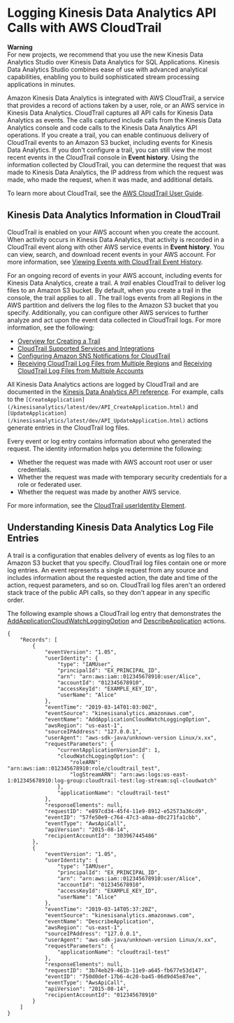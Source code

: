 # Logging Kinesis Data Analytics API Calls with AWS CloudTrail<a name="logging-using-cloudtrail"></a>

**Warning**  
For new projects, we recommend that you use the new Kinesis Data Analytics Studio over Kinesis Data Analytics for SQL Applications\. Kinesis Data Analytics Studio combines ease of use with advanced analytical capabilities, enabling you to build sophisticated stream processing applications in minutes\.

Amazon Kinesis Data Analytics is integrated with AWS CloudTrail, a service that provides a record of actions taken by a user, role, or an AWS service in Kinesis Data Analytics\. CloudTrail captures all API calls for Kinesis Data Analytics as events\. The calls captured include calls from the Kinesis Data Analytics console and code calls to the Kinesis Data Analytics API operations\. If you create a trail, you can enable continuous delivery of CloudTrail events to an Amazon S3 bucket, including events for Kinesis Data Analytics\. If you don't configure a trail, you can still view the most recent events in the CloudTrail console in **Event history**\. Using the information collected by CloudTrail, you can determine the request that was made to Kinesis Data Analytics, the IP address from which the request was made, who made the request, when it was made, and additional details\. 

To learn more about CloudTrail, see the [AWS CloudTrail User Guide](https://docs.aws.amazon.com/awscloudtrail/latest/userguide/)\.

## Kinesis Data Analytics Information in CloudTrail<a name="service-name-info-in-cloudtrail"></a>

CloudTrail is enabled on your AWS account when you create the account\. When activity occurs in Kinesis Data Analytics, that activity is recorded in a CloudTrail event along with other AWS service events in **Event history**\. You can view, search, and download recent events in your AWS account\. For more information, see [Viewing Events with CloudTrail Event History](https://docs.aws.amazon.com/awscloudtrail/latest/userguide/view-cloudtrail-events.html)\. 

For an ongoing record of events in your AWS account, including events for Kinesis Data Analytics, create a trail\. A *trail* enables CloudTrail to deliver log files to an Amazon S3 bucket\. By default, when you create a trail in the console, the trail applies to all \. The trail logs events from all Regions in the AWS partition and delivers the log files to the Amazon S3 bucket that you specify\. Additionally, you can configure other AWS services to further analyze and act upon the event data collected in CloudTrail logs\. For more information, see the following: 
+ [Overview for Creating a Trail](https://docs.aws.amazon.com/awscloudtrail/latest/userguide/cloudtrail-create-and-update-a-trail.html)
+ [CloudTrail Supported Services and Integrations](https://docs.aws.amazon.com/awscloudtrail/latest/userguide/cloudtrail-aws-service-specific-topics.html#cloudtrail-aws-service-specific-topics-integrations)
+ [Configuring Amazon SNS Notifications for CloudTrail](https://docs.aws.amazon.com/awscloudtrail/latest/userguide/getting_notifications_top_level.html)
+ [Receiving CloudTrail Log Files from Multiple Regions](https://docs.aws.amazon.com/awscloudtrail/latest/userguide/receive-cloudtrail-log-files-from-multiple-regions.html) and [Receiving CloudTrail Log Files from Multiple Accounts](https://docs.aws.amazon.com/awscloudtrail/latest/userguide/cloudtrail-receive-logs-from-multiple-accounts.html)

All Kinesis Data Analytics actions are logged by CloudTrail and are documented in the [Kinesis Data Analytics API reference](/kinesisanalytics/latest/apiv2/Welcome.html)\. For example, calls to the  `[CreateApplication](/kinesisanalytics/latest/dev/API_CreateApplication.html)` and ` [UpdateApplication](/kinesisanalytics/latest/dev/API_UpdateApplication.html)` actions generate entries in the CloudTrail log files\. 

Every event or log entry contains information about who generated the request\. The identity information helps you determine the following: 
+ Whether the request was made with AWS account root user or user credentials\.
+ Whether the request was made with temporary security credentials for a role or federated user\.
+ Whether the request was made by another AWS service\.

For more information, see the [CloudTrail userIdentity Element](https://docs.aws.amazon.com/awscloudtrail/latest/userguide/cloudtrail-event-reference-user-identity.html)\.

## Understanding Kinesis Data Analytics Log File Entries<a name="understanding-service-name-entries"></a>

A trail is a configuration that enables delivery of events as log files to an Amazon S3 bucket that you specify\. CloudTrail log files contain one or more log entries\. An event represents a single request from any source and includes information about the requested action, the date and time of the action, request parameters, and so on\. CloudTrail log files aren't an ordered stack trace of the public API calls, so they don't appear in any specific order\. 

The following example shows a CloudTrail log entry that demonstrates the [AddApplicationCloudWatchLoggingOption](/kinesisanalytics/latest/dev/API_AddApplicationCloudWatchLoggingOption.html) and [DescribeApplication](/kinesisanalytics/latest/dev/API_DescribeApplication.html) actions\.

```
{
    "Records": [
        {
            "eventVersion": "1.05",
            "userIdentity": {
                "type": "IAMUser",
                "principalId": "EX_PRINCIPAL_ID",
                "arn": "arn:aws:iam::012345678910:user/Alice",
                "accountId": "012345678910",
                "accessKeyId": "EXAMPLE_KEY_ID",
                "userName": "Alice"
            },
            "eventTime": "2019-03-14T01:03:00Z",
            "eventSource": "kinesisanalytics.amazonaws.com",
            "eventName": "AddApplicationCloudWatchLoggingOption",
            "awsRegion": "us-east-1",
            "sourceIPAddress": "127.0.0.1",
            "userAgent": "aws-sdk-java/unknown-version Linux/x.xx",
            "requestParameters": {
                "currentApplicationVersionId": 1,
                "cloudWatchLoggingOption": {
                    "roleARN": "arn:aws:iam::012345678910:role/cloudtrail_test",
                    "logStreamARN": "arn:aws:logs:us-east-1:012345678910:log-group:cloudtrail-test:log-stream:sql-cloudwatch"
                },
                "applicationName": "cloudtrail-test"
            },
            "responseElements": null,
            "requestID": "e897cd34-45f4-11e9-8912-e52573a36cd9",
            "eventID": "57fe50e9-c764-47c3-a0aa-d0c271fa1cbb",
            "eventType": "AwsApiCall",
            "apiVersion": "2015-08-14",
            "recipientAccountId": "303967445486"
        },
        {
            "eventVersion": "1.05",
            "userIdentity": {
                "type": "IAMUser",
                "principalId": "EX_PRINCIPAL_ID",
                "arn": "arn:aws:iam::012345678910:user/Alice",
                "accountId": "012345678910",
                "accessKeyId": "EXAMPLE_KEY_ID",
                "userName": "Alice"
            },
            "eventTime": "2019-03-14T05:37:20Z",
            "eventSource": "kinesisanalytics.amazonaws.com",
            "eventName": "DescribeApplication",
            "awsRegion": "us-east-1",
            "sourceIPAddress": "127.0.0.1",
            "userAgent": "aws-sdk-java/unknown-version Linux/x.xx",
            "requestParameters": {
                "applicationName": "cloudtrail-test"
            },
            "responseElements": null,
            "requestID": "3b74eb29-461b-11e9-a645-fb677e53d147",
            "eventID": "750d0def-17b6-4c20-ba45-06d9d45e87ee",
            "eventType": "AwsApiCall",
            "apiVersion": "2015-08-14",
            "recipientAccountId": "012345678910"
        }
    ]
}
```